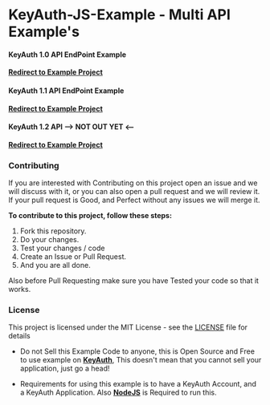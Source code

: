 # KeyAuth-JS-Example - Multi API Example's

#### **KeyAuth 1.0 API EndPoint Example**
**[Redirect to Example Project](./src/API1.0/)**

#### **KeyAuth 1.1 API EndPoint Example**
**[Redirect to Example Project](./src/API1.1/)**

#### **KeyAuth 1.2 API --> NOT OUT YET <--**
**[Redirect to Example Project](./src/API1.2/)**


### **Contributing**
If you are interested with Contributing on this project open an issue and we will discuss with it, or you can also open a pull request and we will review it. If your pull request is Good, and Perfect without any issues we will merge it.

**To contribute to this project, follow these steps:**
1. Fork this repository.
2. Do your changes.
3. Test your changes / code
4. Create an Issue or Pull Request.
5. And you are all done.



Also before Pull Requesting make sure you have Tested your code so that it works.

### **License**
This project is licensed under the MIT License - see the [LICENSE](./LICENSE) file for details

- Do not Sell this Example Code to anyone, this is Open Source and Free to use example on **[KeyAuth](https://github.com/keyauth)**, This doesn't mean that you cannot sell your application, just go a head!

- Requirements for using this example is to have a KeyAuth Account, and a KeyAuth Application. Also **[NodeJS](https://nodejs.org/en/download/)** is Required to run this. 

